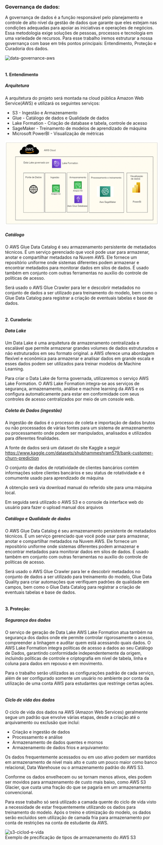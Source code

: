 ### Governança de dados:

A governança de dados é a função responsável pelo planejamento e controle de alto nível da gestão de dados que garante que eles estejam nas condições adequadas para apoiar as iniciativas e operações de negócios. Essa metodologia exige soluções de pessoas, processos e tecnologia em uma variedade de recursos. Para esse trabalho iremos estruturar a nossa governança com base em três pontos principais: Entendimento, Proteção e  Curadoria dos dados.

![data-governance-aws](https://d1.awsstatic.com/DataGovCircle.b5af9c5c3ca8cad21dfbbce119d34c78fa7827be.png)
<br>
<br>

#### 1. Entendimento


##### Arquitetura


A arquitetura do projeto será montada na cloud pública Amazon Web Service(AWS) e utilizará os seguintes serviços:

* S3 - Ingestão e Armazenamento
* Glue - Catálogo de dados e Qualidade de dados
* Lake Formation - Criação de database e tabela, controle de acesso
* SageMaker - Treinamento de modelos de aprendizado de máquina
* Microsoft PowerBI  - Visualização de métricas

![arquitetura](https://github.com/Tecnologia-em-Banco-de-Dados-PUC-Minas/eixo5_grupo3_20241/blob/main/projeto/ext/arquteturap5)


##### Catálogo

O AWS Glue Data Catalog é seu armazenamento persistente de metadados técnicos. É um serviço gerenciado que você pode usar para armazenar, anotar e compartilhar metadados na Nuvem AWS.  Ele fornece um repositório uniforme onde sistemas diferentes podem armazenar e encontrar metadados para monitorar dados em silos de dados. É usado também em conjunto com outras ferramentas no auxílio do controle de políticas de acesso. 

Será usado o AWS Glue Crawler para ler e descobrir metadados no conjunto de dados a ser utilizado para treinamento do modelo, bem como o Glue Data Catalog para registrar a criação de eventuais tabelas e base de dados. 
<br>
<br>


#### 2. Curadoria:


##### Data Lake

Um Data Lake  é uma arquitetura de armazenamento centralizada e escalável que permite armazenar grandes volumes de dados estruturados e não estruturados em seu formato original. a AWS oferece uma abordagem flexível e econômica para armazenar e analisar dados em grande escala e esses dados podem ser utilizados para treinar modelos de Machine Learning. 

Para criar o Data Lake de forma governada, utilizaremos o serviço AWS Lake Formation. O AWS Lake Formation integra-se aos serviços de segurança, armazenamento, análise e machine learning da AWS e os configura automaticamente para estar em conformidade com seus controles de acesso centralizados por meio de um console web. 


##### Coleta de Dados (ingestão)

A ingestão de dados é o processo de coleta e importação de dados brutos ou não processados de várias fontes para um sistema de armazenamento ou processamento onde podem ser manipulados, analisados e utilizados para diferentes finalidades.

A fonte de dados será um dataset do site Kaggle a seguir https://www.kaggle.com/datasets/shubhammeshram579/bank-customer-churn-prediction

O conjunto de dados de rotatividade de clientes bancários contém informações sobre clientes bancários e seu status de rotatividade e é comumente usado para aprendizado de máquina

A obtenção será via download manual do referido site para uma máquina local. 

Em seguida será utilizado o AWS S3 e o console da interface web do usuário para fazer o upload manual dos arquivos
<br>

##### Catálogo e Qualidade de dados

O AWS Glue Data Catalog é seu armazenamento persistente de metadados técnicos. É um serviço gerenciado que você pode usar para armazenar, anotar e compartilhar metadados na Nuvem AWS.  Ele fornece um repositório uniforme onde sistemas diferentes podem armazenar e encontrar metadados para monitorar dados em silos de dados. É usado também em conjunto com outras ferramentas no auxílio do controle de políticas de acesso. 

Será usado o AWS Glue Crawler para ler e descobrir metadados no conjunto de dados a ser utilizado para treinamento do modelo, Glue Data Quality para criar automações que verifiquem padrões de qualidade em campos, bem como o Glue Data Catalog para registrar a criação de eventuais tabelas e base de dados. 
<br>
<br>

 
#### 3. Proteção:


##### Segurança dos dados

O serviço de geração de Data Lake AWS Lake Formation atua também na segurança dos dados onde ele permite controlar rigorosamente o acesso, compreender a linhagem e auditar quem está acessando quais dados. O AWS Lake Formation integra políticas de acesso a dados ao seu Catálogo de Dados, garantindo conformidade independentemente da origem, incluindo políticas de controle e criptografia em nível de tabela, linha e coluna para dados em repouso e em movimento.

Para o trabalho serão utilizados as configurações padrão de cada serviço, além de ser configurado somente um usuário no ambiente por conta da utilização de uma conta AWS para estudantes que restringe certas ações. 
<br>
<br>

##### Ciclo de vida dos dados 

O ciclo de vida dos dados na AWS (Amazon Web Services) geralmente segue um padrão que envolve várias etapas, desde a criação até o arquivamento ou exclusão que incluí:

* Criação e ingestão de dados
* Processamento e análise
* Armazenamento de dados quentes e mornos
* Armazenamento de dados frios e arquivamento:

Os dados frequentemente acessados ou em uso ativo podem ser mantidos em armazenamento de nível mais alto e custo um pouco maior como banco relacional, Data Warehouse ou o armazenamento padrão do AWS S3. 

Conforme os dados envelhecem ou se tornam menos ativos, eles podem ser movidos para armazenamento de custo mais baixo, como AWS S3 Glacier, que custa uma fração do que se pagaria em um armazenamento convencional. 
<br>  

Para esse trabalho só será utilizado a camada quente do ciclo de vida visto a necessidade de estar frequentemente utilizando os dados para treinamento do modelo. Após o treino e otimização do modelo, os dados serão excluídos sem utilização de camada fria para armazenamento por conta de restrições na conta de estudante da AWS.

![s3-ciclod-e-vida](https://miro.medium.com/v2/resize:fit:640/format:webp/1*PZryXkcXoVj99unK-XNqUA.png)
<br>
Exemplo de precificação de tipos de armazenamento do AWS S3
